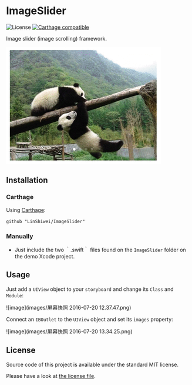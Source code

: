# ImageSlider

![License](https://img.shields.io/badge/Language-Swift-brightgreen.svg?style=flat)
[![Carthage compatible](https://img.shields.io/badge/Carthage-compatible-4BC51D.svg?style=flat)](https://github.com/Carthage/Carthage)

Image slider (image scrolling) framework.

![image](images/ImageSlider-v1.gif)

## Installation
### Carthage

Using [Carthage](https://github.com/Carthage/Carthage):

```
github "LinShiwei/ImageSlider"
```

### Manually
* Just include the two ｀.swift｀ files found on the `ImageSlider` folder on the demo Xcode project.

## Usage 

Just add a `UIView` object to your `storyboard` and change its `Class` and `Module`:

![image](images/屏幕快照 2016-07-20 12.37.47.png)

Connect an `IBOutlet` to the `UIView` object and set its `images` property:

![image](images/屏幕快照 2016-07-20 13.34.25.png)

## License

Source code of this project is available under the standard MIT license. 

Please have a look at [the license file](LICENSE.md).
